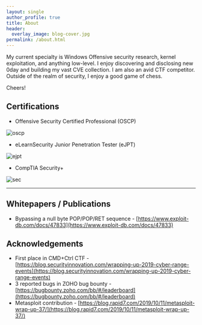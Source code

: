 ```yaml
---
layout: single
author_profile: true
title: About
header:
  overlay_image: blog-cover.jpg
permalink: /about.html
---
```


My current specialty is Windows Offensive security research, kernel exploitation, and anything low-level. I enjoy discovering and disclosing new 0day and building my vast CVE collection. I am also an avid CTF competitor. Outside of the realm of security, I enjoy a good game of chess.

Cheers!


Certifications
---

- Offensive Security Certified Professional (OSCP)

![oscp](https://raw.githubusercontent.com/FULLSHADE/FULLSHADE.github.io/master/static/img/_posts/cert-oscp.png)

- eLearnSecurity Junior Penetration Tester (eJPT)

![ejpt](https://cdn-web-pro.elearnsecurity.com//assets/images/certification/ejpt_certificate_sm.png)

- CompTIA Security+

![sec](https://raw.githubusercontent.com/FULLSHADE/FULLSHADE.github.io/master/images/sse.png)

----

Whitepapers / Publications
---

- Bypassing a null byte POP/POP/RET sequence - [https://www.exploit-db.com/docs/47833](https://www.exploit-db.com/docs/47833)


Acknowledgements
---

- First place in CMD+Ctrl CTF - [https://blog.securityinnovation.com/wrapping-up-2019-cyber-range-events](https://blog.securityinnovation.com/wrapping-up-2019-cyber-range-events)
- 3 reported bugs in ZOHO bug bounty - [https://bugbounty.zoho.com/bb/#/leaderboard](https://bugbounty.zoho.com/bb/#/leaderboard)
- Metasploit contribution - [https://blog.rapid7.com/2019/10/11/metasploit-wrap-up-37/](https://blog.rapid7.com/2019/10/11/metasploit-wrap-up-37/)
